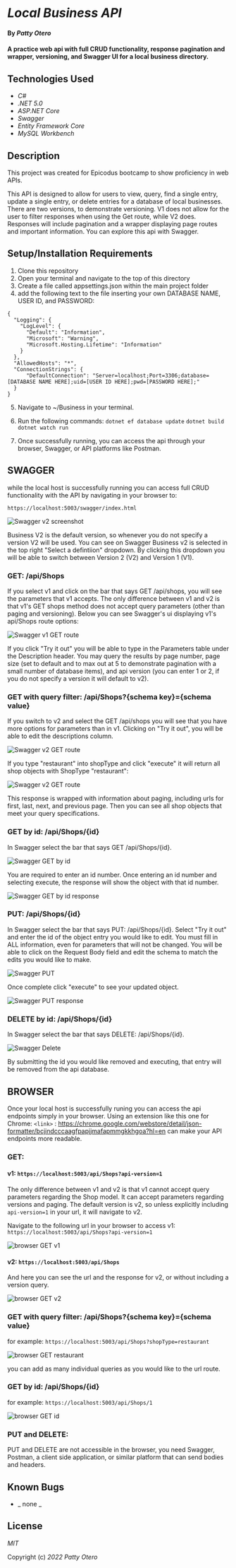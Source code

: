# _Local Business API_

#### By _**Patty Otero**_

#### A practice web api with full CRUD functionality, response pagination and wrapper, versioning, and Swagger UI for a local business directory.

## Technologies Used

* _C#_
* _.NET 5.0_
* _ASP.NET Core_ 
* _Swagger_
* _Entity Framework Core_
* _MySQL Workbench_

## Description
This project was created for Epicodus bootcamp to show proficiency in web APIs.

This API is designed to allow for users to view, query, find a single entry, update a single entry, or delete entries for a database of local businesses. There are two versions, to demonstrate versioning. V1 does not allow for the user to filter responses when using the Get route, while V2 does. Responses will include pagination and a wrapper displaying page routes and important information. You can explore this api with Swagger.

## Setup/Installation Requirements

1. Clone this repository
2. Open your terminal and navigate to the top of this directory
3. Create a file called appsettings.json within the main project folder
4. add the following text to the file inserting your own DATABASE NAME, USER ID, and PASSWORD: 
```
{
  "Logging": {
    "LogLevel": {
      "Default": "Information",
      "Microsoft": "Warning",
      "Microsoft.Hosting.Lifetime": "Information"
    }
  },
  "AllowedHosts": "*",
  "ConnectionStrings": {
      "DefaultConnection": "Server=localhost;Port=3306;database=[DATABASE NAME HERE];uid=[USER ID HERE];pwd=[PASSWORD HERE];"
  }
}
```
5. Navigate to ~/Business in your terminal.
6. Run the following commands:
```dotnet ef database update```
```dotnet build```
```dotnet watch run```

7. Once successfully running, you can access the api through your browser, Swagger, or API platforms like Postman.

## SWAGGER

while the local host is successfully running you can access full CRUD functionality with the API by navigating in your browser to:

`https://localhost:5003/swagger/index.html`

![Swagger v2 screenshot](./img/swaggerv2.png)

Business V2 is the default version, so whenever you do not specify a version V2 will be used. You can see on Swagger Business v2 is selected in the top right "Select a defintiion" dropdown. By clicking this dropdown you will be able to switch between Version 2 (V2) and Version 1 (V1).

### GET: /api/Shops

If you select v1 and click on the bar that says GET /api/shops, you will see the parameters that v1 accepts. The only difference between v1 and v2 is that v1's GET shops method does not accept query parameters (other than paging and versioning). Below you can see Swagger's ui displaying v1's api/Shops route options:

![Swagger v1 GET route](./SwaggerV1Get.png)

If you click "Try it out" you will be able to type in the Parameters table under the Description header. You may query the results by page number, page size (set to default and to max out at 5 to demonstrate pagination with a small number of database items), and api version (you can enter 1 or 2, if you do not specify a version it will default to v2).

### GET with query filter: /api/Shops?{schema key}={schema value}

If you switch to v2 and select the GET /api/shops you will see that you have more options for parameters than in v1. Clicking on "Try it out", you will be able to edit the descriptions column.

![Swagger v2 GET route](./SwaggerV2Get.png)

If you type "restaurant" into shopType and click "execute" it will return all shop objects with ShopType "restaurant":

![Swagger v2 GET route](./SwaggerGetRestaurants.png)

This response is wrapped with information about paging, including urls for first, last, next, and previous page. Then you can see all shop objects that meet your query specifications.

### GET by id: /api/Shops/{id}

In Swagger select the bar that says GET /api/Shops/{id}. 

![Swagger GET by id](./SwaggerGetId.png)

You are required to enter an id number. Once entering an id number and selecting execute, the response will show the object with that id number.

![Swagger GET by id response](./SwaggerGetIdSuccess.png)

### PUT: /api/Shops/{id}

In Swagger select the bar that says PUT: /api/Shops/{id}. Select "Try it out" and enter the id of the object entry you would like to edit. You must fill in ALL information, even for parameters that will not be changed. You will be able to click on the Request Body field and edit the schema to match the edits you would like to make. 

![Swagger PUT](./SwaggerPut.png)

Once complete click "execute" to see your updated object.

![Swagger PUT response](./SwaggerPutSuccess.png)

### DELETE by  id: /api/Shops/{id}

In Swagger select the bar that says DELETE: /api/Shops/{id}. 

![Swagger Delete](./SwaggerDelete.png)

By submitting the id you would like removed and executing, that entry will be removed from the api database.

## BROWSER

Once your local host is successfully runing you can access the api endpoints simply in your browser. Using an extension like this one for Chrome:
`<link>` : <https://chrome.google.com/webstore/detail/json-formatter/bcjindcccaagfpapjjmafapmmgkkhgoa?hl=en>
can make your API endpoints more readable.

### GET:
#### v1: `https://localhost:5003/api/Shops?api-version=1`
The only difference between v1 and v2 is that v1 cannot accept query parameters regarding the Shop model. It can accept parameters regarding versions and paging. The default version is v2, so unless explicitly including `api-version=1` in your url, it will navigate to v2.

Navigate to the following url in your browser to access v1: `https://localhost:5003/api/Shops?api-version=1` 

![browser GET v1](./BrowserV1.png)

#### v2: `https://localhost:5003/api/Shops`
And here you can see the url and the response for v2, or without including a version query. 

![browser GET v2](./Browser.png)

### GET with query filter: /api/Shops?{schema key}={schema value}

for example: 
`https://localhost:5003/api/Shops?shopType=restaurant`

![browser GET restaurant](./browserRestaurant.png)

you can add as many individual queries as you would like to the url route.

### GET by id: /api/Shops/{id}
for example: `https://localhost:5003/api/Shops/1`

![browser GET id](./BrowserGetId.png)

### PUT and DELETE:
PUT and DELETE are not accessible in the browser, you need Swagger, Postman, a client side application, or similar platform that can send bodies and headers.

## Known Bugs

* _ none _

## License

_MIT_

Copyright (c) _2022_ _Patty Otero_